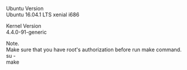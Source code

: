 Ubuntu Version<br>
Ubuntu 16.04.1 LTS xenial i686

Kernel Version<br>
4.4.0-91-generic

Note.<br>
Make sure that you have root's authorization before run make command.<br>
su -<br>
make
